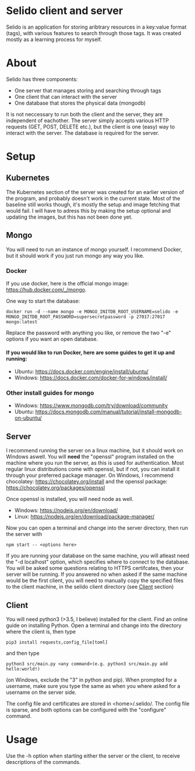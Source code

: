 # Selido client and server
Selido is an application for storing aribtrary resources in a key:value format (tags), with various features to search through those tags. It was created mostly as a learning process for myself.
# About
Selido has three components: 
* One server that manages storing and searching through tags
* One client that can interact with the server
* One database that stores the physical data (mongodb)

It is not neccessary to run both the client and the server, they are independent of eachother. The server simply accepts various HTTP requests (GET, POST, DELETE etc.), but the client is one (easy) way to interact with the server. The database is required for the server.

# Setup

## Kubernetes
The Kubernetes section of the server was created for an earlier version of the program, and probably doesn't work in the current state. Most of the baseline still works though, it's mostly the setup and image fetching that would fail. I will have to adress this by making the setup optional and updating the images, but this has not been done yet.

## Mongo
You will need to run an instance of mongo yourself. I recommend Docker, but it should work if you just run mongo any way you like.

### Docker
If you use docker, here is the official mongo image: https://hub.docker.com/_/mongo. 

One way to start the database:

```shell
docker run -d --name mongo -e MONGO_INITDB_ROOT_USERNAME=selido -e MONGO_INITDB_ROOT_PASSWORD=supersecretpassword -p 27017:27017 mongo:latest
```

Replace the password with anything you like, or remove the two "-e" options if you want an open database.


#### If you would like to run Docker, here are some guides to get it up and running:
* Ubuntu: https://docs.docker.com/engine/install/ubuntu/
* Windows: https://docs.docker.com/docker-for-windows/install/
 
### Other install guides for mongo
* Windows: https://www.mongodb.com/try/download/community
* Ubuntu: https://docs.mongodb.com/manual/tutorial/install-mongodb-on-ubuntu/

## Server
I recommend running the server on a linux machine, but it should work on Windows aswell. You will **need** the "openssl" program installed on the machine where you run the server, as this is used for authentication. Most regular linux distributions come with openssl, but if not, you can install it through your preferred package manager. On Windows, I recommend chocolatey: https://chocolatey.org/install and the openssl package: https://chocolatey.org/packages/openssl

Once openssl is installed, you will need node as well. 
* Windows: https://nodejs.org/en/download/
* Linux: https://nodejs.org/en/download/package-manager/

Now you can open a terminal and change into the server directory, then run the server with 

```shell
npm start -- <options here>
```

If you are running your database on the same machine, you will atleast need the "-d localhost" option, which specifies where to connect to the database. You will be asked some questions relating to HTTPS certifcates, then your server will be running. If you answered no when asked if the same machine would be the first client, you will need to manually copy the specified files to the client machine, in the selido client directory (see [Client](#Client) section)

## Client
You will need python3 (>3.5, I believe) installed for the client. Find an online guide on installing Python. Open a terminal and change into the directory where the client is, then type
```shell
pip3 install requests,config_file[toml]
```
and then type
```shell
python3 src/main.py <any command>(e.g. python3 src/main.py add hello:world!)
```
(on Windows, exclude the "3" in python and pip). When prompted for a username, make sure you type the same as when you where asked for a username on the server side.

The config file and certificates are stored in \<home>/.selido/. The config file is sparse, and both options can be configured with the "configure" command.

# Usage

Use the -h option when starting either the server or the client, to receive descriptions of the commands.

